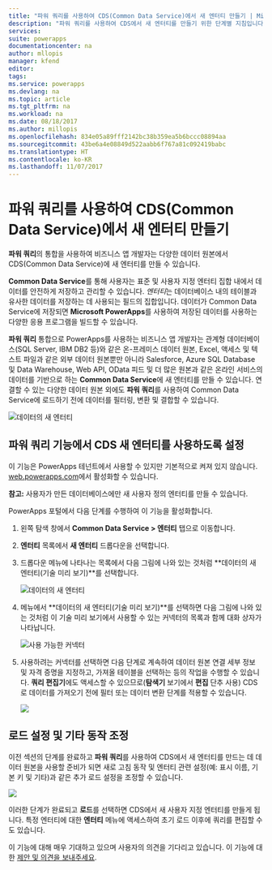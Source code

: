 ```yaml
---
title: "파워 쿼리를 사용하여 CDS(Common Data Service)에서 새 엔터티 만들기 | Microsoft Docs"
description: "파워 쿼리를 사용하여 CDS에서 새 엔터티를 만들기 위한 단계별 지침입니다."
services: 
suite: powerapps
documentationcenter: na
author: mllopis
manager: kfend
editor: 
tags: 
ms.service: powerapps
ms.devlang: na
ms.topic: article
ms.tgt_pltfrm: na
ms.workload: na
ms.date: 08/18/2017
ms.author: millopis
ms.openlocfilehash: 834e05a89fff2142bc38b359ea5b6bccc08894aa
ms.sourcegitcommit: 43be6a4e08849d522aabb6f767a81c092419babc
ms.translationtype: HT
ms.contentlocale: ko-KR
ms.lasthandoff: 11/07/2017
---
```

# <a name="create-new-entities-in-the-common-data-service-cds-using-power-query"></a>파워 쿼리를 사용하여 CDS(Common Data Service)에서 새 엔터티 만들기
**파워 쿼리**의 통합을 사용하여 비즈니스 앱 개발자는 다양한 데이터 원본에서 CDS(Common Data Service)에 새 엔터티를 만들 수 있습니다.

**Common Data Service**를 통해 사용자는 표준 및 사용자 지정 엔터티 집합 내에서 데이터를 안전하게 저장하고 관리할 수 있습니다. *엔터티*는 데이터베이스 내의 테이블과 유사한 데이터를 저장하는 데 사용되는 필드의 집합입니다. 데이터가 Common Data Service에 저장되면 **Microsoft PowerApps**를 사용하여 저장된 데이터를 사용하는 다양한 응용 프로그램을 빌드할 수 있습니다.

**파워 쿼리** 통합으로 PowerApps를 사용하는 비즈니스 앱 개발자는 관계형 데이터베이스(SQL Server, IBM DB2 등)와 같은 온-프레미스 데이터 원본, Excel, 액세스 및 텍스트 파일과 같은 외부 데이터 원본뿐만 아니라 Salesforce, Azure SQL Database 및 Data Warehouse, Web API, OData 피드 및 더 많은 원본과 같은 온라인 서비스의 데이터를 기반으로 하는 **Common Data Service**에 새 엔터티를 만들 수 있습니다. 연결할 수 있는 다양한 데이터 원본 외에도 **파워 쿼리**를 사용하여 Common Data Service에 로드하기 전에 데이터를 필터링, 변환 및 결합할 수 있습니다.

![데이터의 새 엔터티](media/data-platform-cds-newentity-pq/data-platform-cds-pq-01.jpg)

## <a name="enabling-the-cds-new-entities-from-power-query-feature"></a>파워 쿼리 기능에서 CDS 새 엔터티를 사용하도록 설정
이 기능은 PowerApps 테넌트에서 사용할 수 있지만 기본적으로 켜져 있지 않습니다. [web.powerapps.com](https://aka.ms/pqocds)에서 활성화할 수 있습니다.

**참고:** 사용자가 만든 데이터베이스에만 새 사용자 정의 엔터티를 만들 수 있습니다.

PowerApps 포털에서 다음 단계를 수행하여 이 기능을 활성화합니다.

1. 왼쪽 탐색 창에서 **Common Data Service > 엔터티** 탭으로 이동합니다.
2. **엔터티** 목록에서 **새 엔터티** 드롭다운을 선택합니다.
3. 드롭다운 메뉴에 나타나는 목록에서 다음 그림에 나와 있는 것처럼 **데이터의 새 엔터티(기술 미리 보기)**를 선택합니다.
   
    ![데이터의 새 엔터티](media/data-platform-cds-newentity-pq/data-platform-cds-pq-02.jpg)
4. 메뉴에서 **데이터의 새 엔터티(기술 미리 보기)**를 선택하면 다음 그림에 나와 있는 것처럼 이 기술 미리 보기에서 사용할 수 있는 커넥터의 목록과 함께 대화 상자가 나타납니다.
   
   ![사용 가능한 커넥터](media/data-platform-cds-newentity-pq/data-platform-cds-pq-03.jpg)
5. 사용하려는 커넥터를 선택하면 다음 단계로 계속하여 데이터 원본 연결 세부 정보 및 자격 증명을 지정하고, 가져올 테이블을 선택하는 등의 작업을 수행할 수 있습니다. **쿼리 편집기**에도 액세스할 수 있으므로(**탐색기** 보기에서 **편집** 단추 사용) CDS로 데이터를 가져오기 전에 필터 또는 데이터 변환 단계를 적용할 수 있습니다.
   
    ![](media/data-platform-cds-newentity-pq/data-platform-cds-pq-04.jpg)

## <a name="adjust-load-settings-and-other-behavior"></a>로드 설정 및 기타 동작 조정
이전 섹션의 단계를 완료하고 **파워 쿼리**를 사용하여 CDS에서 새 엔터티를 만드는 데 데이터 원본을 사용할 준비가 되면 새로 고침 동작 및 엔터티 관련 설정(예: 표시 이름, 기본 키 및 기타)과 같은 추가 로드 설정을 조정할 수 있습니다.

![](media/data-platform-cds-newentity-pq/data-platform-cds-pq-05.jpg)

이러한 단계가 완료되고 **로드**를 선택하면 CDS에서 새 사용자 지정 엔터티를 만들게 됩니다. 특정 엔터티에 대한 **엔터티** 메뉴에 액세스하여 초기 로드 이후에 쿼리를 편집할 수도 있습니다.

이 기능에 대해 매우 기대하고 있으며 사용자의 의견을 기다리고 있습니다. 이 기능에 대한 [제안 및 의견을 보내주세요](https://powerusers.microsoft.com/t5/PowerApps-Community/ct-p/PowerApps1).

